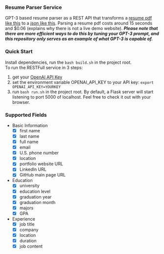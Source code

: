 ### Resume Parser Service

GPT-3 based resume parser as a REST API that transforms a [resume pdf like this](https://github.com/hxu296/resume-parser-service/blob/main/examples/402_huanxu_sde.pdf) to a [json like this](https://github.com/hxu296/resume-parser-service/blob/main/examples/resume.json). Parsing a resume pdf costs around 15 seconds and $0.06 (explains why there is not a live demo website). ***Please note that there are more efficient ways to do this by tuning your GPT-3 prompt, and this repository only serves as an example of what GPT-3 is capable of.***

### Quick Start
Install dependencies, run the `bash build.sh` in the project root.   
To run the RESTFull service in 3 steps:
1. get your [OpenAI API Key](https://openai.com/api/)
2. set the environment variable OPENAI_API_KEY to your API key: `export OPENAI_API_KEY=YOURKEY`
3. run `bash run.sh` in the project root. By default, a Flask server will start listening to port 5000 of localhost. Feel free to check it out with your browser.

### Supported Fields
- Basic Information
  - [x] first name
  - [x] last name
  - [x] full name
  - [x] email 
  - [x] U.S. phone number
  - [x] location
  - [x] portfolio website URL
  - [x] LinkedIn URL
  - [x] GitHub main page URL
- Education
  - [x] university
  - [x] education level
  - [x] graduation year
  - [x] graduation month
  - [x] majors
  - [x] GPA
- Experience
  - [x] job title
  - [x] company
  - [x] location
  - [x] duration
  - [x] job content
